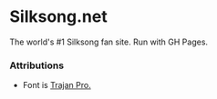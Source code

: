 # Silksong.net
The world's #1 Silksong fan site. Run with GH Pages.

### Attributions
- Font is [Trajan Pro.](http://fontsgeek.com/fonts/trajan-pro-regular?ref=readme)
